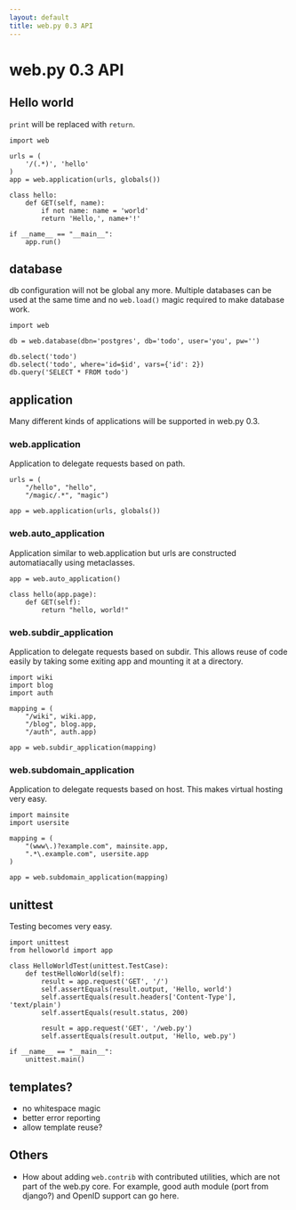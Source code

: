 ```yaml
---
layout: default
title: web.py 0.3 API
---
```


# web.py 0.3 API

## Hello world

`print` will be replaced with `return`.

    import web

    urls = (
        '/(.*)', 'hello'
    )
    app = web.application(urls, globals())

    class hello:        
        def GET(self, name):
            if not name: name = 'world'
            return 'Hello,', name+'!'

    if __name__ == "__main__": 
        app.run()

## database

db configuration will not be global any more. Multiple databases can be used at the same time and no `web.load()` magic required to make database work.

    import web

    db = web.database(dbn='postgres', db='todo', user='you', pw='')

    db.select('todo')
    db.select('todo', where='id=$id', vars={'id': 2})
    db.query('SELECT * FROM todo')

## application

Many different kinds of applications will be supported in web.py 0.3.

### web.application
Application to delegate requests based on path.

    urls = (
        "/hello", "hello", 
        "/magic/.*", "magic")

    app = web.application(urls, globals())

### web.auto_application
Application similar to web.application but urls are constructed automatiacally using metaclasses.

    app = web.auto_application()

    class hello(app.page):
        def GET(self):
            return "hello, world!"

### web.subdir_application
Application to delegate requests based on subdir.
This allows reuse of code easily by taking some exiting app and mounting it at a directory.

    import wiki
    import blog
    import auth

    mapping = (
        "/wiki", wiki.app, 
        "/blog", blog.app,
        "/auth", auth.app)
    
    app = web.subdir_application(mapping)

### web.subdomain_application
Application to delegate requests based on host.
This makes virtual hosting very easy.

    import mainsite
    import usersite

    mapping = (
        "(www\.)?example.com", mainsite.app,
        ".*\.example.com", usersite.app
    )

    app = web.subdomain_application(mapping)

## unittest

Testing becomes very easy.

    import unittest
    from helloworld import app

    class HelloWorldTest(unittest.TestCase):
        def testHelloWorld(self):
            result = app.request('GET', '/')
            self.assertEquals(result.output, 'Hello, world')
            self.assertEquals(result.headers['Content-Type'], 'text/plain')
            self.assertEquals(result.status, 200)

            result = app.request('GET', '/web.py')
            self.assertEquals(result.output, 'Hello, web.py')

    if __name__ == "__main__":
        unittest.main()

## templates?

* no whitespace magic
* better error reporting
* allow template reuse?

## Others

* How about adding `web.contrib` with contributed utilities, which are not part of the web.py core. For example, good auth module (port from django?) and OpenID support can go here.

